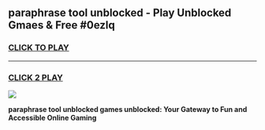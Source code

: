 
## paraphrase tool unblocked - Play Unblocked Gmaes & Free #0ezlq
<h3>
<a href="https://news.freeplayer.one?title=paraphrase_tool_unblocked&ref=24F">CLICK TO PLAY</a></h3>
<hr>

<h3>
<a href="https://news.freeplayer.one?title=paraphrase_tool_unblocked&ref=24F">CLICK 2 PLAY</a>
  
</h3>

<a href="https://news.freeplayer.one?title=paraphrase_tool_unblocked&ref=24F/"><img src="https://clearcache.store/games.png"></a>


**paraphrase tool unblocked games unblocked: Your Gateway to Fun and Accessible Online Gaming**
